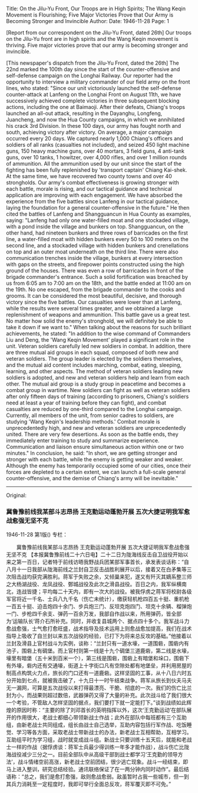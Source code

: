 Title: On the Jilu-Yu Front, Our Troops are in High Spirits; The Wang Keqin Movement is Flourishing; Five Major Victories Prove that Our Army is Becoming Stronger and Invincible
Author:
Date: 1946-11-28
Page: 1

[Report from our correspondent on the Jilu-Yu Front, dated 26th] Our troops on the Jilu-Yu front are in high spirits and the Wang Keqin movement is thriving. Five major victories prove that our army is becoming stronger and invincible.

[This newspaper's dispatch from the Jilu-Yu Front, dated the 26th] The 22nd marked the 100th day since the start of the counter-offensive and self-defense campaign on the Longhai Railway. Our reporter had the opportunity to interview a military commander of our field army on the front lines, who stated: "Since our unit victoriously launched the self-defense counter-attack at Lanfeng on the Longhai Front on August 11th, we have successively achieved complete victories in three subsequent blocking actions, including the one at Baimaoji. After their defeats, Chiang's troops launched an all-out attack, resulting in the Dayanghu, Longfeng, Juancheng, and now the Hua County campaigns, in which we annihilated his crack 3rd Division. In these 100 days, our army has fought north and south, achieving victory after victory. On average, a major campaign occurred every 20 days. We captured nearly 1,000 Chiang's officers and soldiers of all ranks (casualties not included), and seized 450 light machine guns, 150 heavy machine guns, over 40 mortars, 3 field guns, 4 anti-tank guns, over 10 tanks, 1 howitzer, over 4,000 rifles, and over 1 million rounds of ammunition. All the ammunition used by our unit since the start of the fighting has been fully replenished by 'transport captain' Chiang Kai-shek. At the same time, we have recovered two county towns and over 40 strongholds. Our army's combat effectiveness is growing stronger with each battle, morale is rising, and our tactical guidance and technical application are improving with each engagement. We have absorbed the experience from the five battles since Lanfeng in our tactical guidance, laying the foundation for a general counter-offensive in the future." He then cited the battles of Lanfeng and Shangguancun in Hua County as examples, saying: "Lanfeng had only one water-filled moat and one stockaded village, with a pond inside the village and bunkers on top. Shangguancun, on the other hand, had nineteen bunkers and three rows of barricades on the first line, a water-filled moat with hidden bunkers every 50 to 100 meters on the second line, and a stockaded village with hidden bunkers and crenellations on top and an outer moat underneath on the third line. There were also communication trenches inside the village, bunkers at every intersection with gaps on the streets, and firepower points constructed using the high ground of the houses. There was even a row of barricades in front of the brigade commander's entrance. Such a solid fortification was breached by us from 6:05 am to 7:00 am on the 18th, and the battle ended at 11:00 am on the 19th. No one escaped, from the brigade commander to the cooks and grooms. It can be considered the most beautiful, decisive, and thorough victory since the five battles. Our casualties were lower than at Lanfeng, while the results were several times greater, and we obtained a large replenishment of weapons and ammunition. This battle gave us a great test. No matter how solid the enemy's stronghold, we will definitely be able to take it down if we want to." When talking about the reasons for such brilliant achievements, he stated: "In addition to the wise command of Commanders Liu and Deng, the 'Wang Keqin Movement' played a significant role in the unit. Veteran soldiers carefully led new soldiers in combat. In addition, there are three mutual aid groups in each squad, composed of both new and veteran soldiers. The group leader is elected by the soldiers themselves, and the mutual aid content includes marching, combat, eating, sleeping, learning, and other aspects. The method of veteran soldiers leading new soldiers is adopted, and new and veteran soldiers help and learn from each other. The mutual aid group is a study group in peacetime and becomes a combat group in wartime. New soldiers can fight as well as veteran soldiers after only fifteen days of training (according to prisoners, Chiang's soldiers need at least a year of training before they can fight), and combat casualties are reduced by one-third compared to the Longhai campaign. Currently, all members of the unit, from senior cadres to soldiers, are studying 'Wang Keqin's leadership methods.' Combat morale is unprecedentedly high, and new and veteran soldiers are unprecedentedly united. There are very few desertions. As soon as the battle ends, they immediately enter training to study and summarize experience. Communication and liaison ensure simultaneous action within one or two minutes." In conclusion, he said: "In short, we are getting stronger and stronger with each battle, while the enemy is getting weaker and weaker. Although the enemy has temporarily occupied some of our cities, once their forces are depleted to a certain extent, we can launch a full-scale general counter-offensive, and the demise of Chiang's army will be inevitable."



<hr /> 

Original: 


### 冀鲁豫前线我某部斗志昂扬  王克勤运动蓬勃开展  五次大捷证明我军愈战愈强无坚不克

1946-11-28
第1版()
专栏：

　　冀鲁豫前线我某部斗志昂扬
    王克勤运动蓬勃开展
    五次大捷证明我军愈战愈强无坚不克
    【本报冀鲁豫前线二十六日电】二十二日为陇海线反击自卫战役开始以来之第一百日，记者特于前线访晤我野战兵团某部军事首长，承发表谈话称：“自八月十一日我部从陇海前线之兰封自卫反击战胜利展开以后，接着又在白矛集等三次阻击战均获完满胜利。蒋军于失败之余，又倾巢来犯，遂又有歼灭其嫡系整三师之大杨湖战役、龙凤战役、鄄城战役及此次之滑县战役。百日之内，我军纵横南北，连战皆捷；平均每二十天内，即有一次大的战役。被我俘虏之蒋军将校尉各级军官将近一千名、士兵八九千名（伤亡未统计），缴获轻机枪四百五十挺、重机枪一百五十挺、迫击炮四十余门、步兵炮三门、反坦克炮四门、坦克十余辆、榴弹炮一门、步枪四千余支、弹药一百余万发，我部自作战以来，所用弹药，皆全部为‘运输队长’蒋介石所补充。同时，并收复县城两个、据点四十多个。我军战斗力愈战愈强，士气愈打愈旺盛，战术指导及技术运用上则愈战愈加提高，我们在战术指导上吸收了自兰封以来五次战役的经验，已打下为将来总反攻的基础。”他接着以兰封及滑县上官村战斗为实例，谈称：“兰封只有一道水壕，一道围砦，围砦内有池子，围砦上有碉堡。而上官村则第一线是十九个碉堡三道鹿砦，第二线是水壕，壕里有暗堡（五十米到百米一个），第三线是围砦，围砦上有暗堡和垛口，围砦下有外壕，砦内还有交通壕，街道上十字街口凡有空隙处都有地堡垒，并利用房屋的制高点构筑火力点，旅长的门口还有一道鹿砦。这样坚固的工事，从十八日六时五分开始到七点，就被我击破了，十九日十一时午结束战争。蒋军从旅长到伙夫马夫无一漏网，可算是五次战役以来打得最漂亮、干脆、彻底的一次。我们的伤亡比兰封为小，而战果则超过数倍，武器弹药又得了大量的补充。此次战斗给了我们很大一个考验，不管敌人怎样坚固的据点，我们要打下就一定能打下。”谈到战绩如此辉煌的原因时称：“主要的除了刘邓首长的英明指挥以外，这次‘王克勤运动’在部队展开的作用很大，老战士都细心带领新战士作战；此外在部队中每班都有三个互助组，由新老战士共同组成，组长由战士自己选举，互助内容包括行军作战、吃饭睡觉、学习等各方面，采取老战士带新战士的办法，新老战士互相帮助，互相学习。互助组平时为学习组，战时就变成战斗组。新战士只要训练十五天后，就能和老战士一样的作战（据俘虏谈：蒋军士兵最少得训练一年多才能作战），战斗伤亡比陇海战役减少三分之一。目前全部队中从高级干部到战士都学习‘王克勤的领导方法’，战斗情绪空前高涨，新老战士空前团结，很少逃亡现象。战斗一经结束，即马上进入整训，研究总结经验。通讯联络保证了在一两分钟内同时动作”。最后结语称：“总之，我们是愈打愈强，敌则愈战愈弱。敌虽暂时占我一些城市，但一到其兵力消耗至一定程度时，我即可举行全面总反攻，蒋军覆灭即不可免。”
